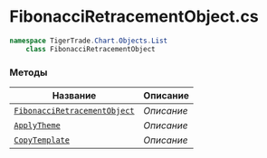 
# FibonacciRetracementObject.cs
```csharp
namespace TigerTrade.Chart.Objects.List  
    class FibonacciRetracementObject
```

### Методы
| Название | Описание |
| --- | --- |
| [`FibonacciRetracementObject`](./Методы/FibonacciRetracementObject.md) | *Описание* |
| [`ApplyTheme`](./Методы/ApplyTheme.md) | *Описание* |
| [`CopyTemplate`](./Методы/CopyTemplate.md) | *Описание* |
